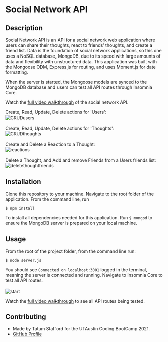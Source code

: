 # Social Network API

## Description
Social Network API is an API for a social network web application where users can share their thoughts, react to friends’ thoughts, and create a friend list. Data is the foundation of social network applications, so this one uses a NoSQL database, MongoDB, due to its speed with large amounts of data and flexibility with unstructured data. This application was built with the Mongoose ODM, Express.js for routing, and uses Moment.js for date formatting. 

When the server is started, the Mongoose models are synced to the MongoDB database and users can test all API routes through Insomnia Core. 

Watch the [full video walkthrough](https://drive.google.com/file/d/1gQ5wKiwv0dElEVDOgk0EH4jILoh0pR7W/view) of the social network API. 

Create, Read, Update, Delete actions for 'Users': <br>
![CRUDusers](https://user-images.githubusercontent.com/70179648/107980054-3e361f80-6f85-11eb-88de-82e4648aabbd.gif) <br>
<br>
Create, Read, Update, Delete actions for 'Thoughts': <br>
![CRUDthoughts](https://user-images.githubusercontent.com/70179648/107980231-82292480-6f85-11eb-8acb-16d3e8fdeb5f.gif) <br>
<br>
Create and Delete a Reaction to a Thought: <br>
![reactions](https://user-images.githubusercontent.com/70179648/107980288-9836e500-6f85-11eb-9943-bf44e51a6619.gif) <br>
<br>
Delete a Thought, and Add and remove Friends from a Users friends list: <br>
![deletethoughtfriends](https://user-images.githubusercontent.com/70179648/107980346-b4d31d00-6f85-11eb-9f5a-050cfb988d75.gif) <br>

## Installation
Clone this repository to your machine. Navigate to the root folder of the application. From the command line, run
    
    $ npm install
To install all dependencies needed for this application. Run `$ mongod` to ensure the MongoDB server is prepared on your local machine. 

## Usage
From the root of the project folder, from the command line run:
    
    $ node server.js
You should see `Connected on localhost:3001` logged in the terminal, meaning the server is connected and running. Navigate to Insomnia Core to test all API routes. <br> 
<br>
![start](https://user-images.githubusercontent.com/70179648/107981106-18aa1580-6f87-11eb-8e17-01e5ac8c08f1.gif) <br>

Watch the [full video walkthrough](https://drive.google.com/file/d/1gQ5wKiwv0dElEVDOgk0EH4jILoh0pR7W/view) to see all API routes being tested. 

## Contributing
- Made by Tatum Stafford for the UTAustin Coding BootCamp 2021. <br>
- [GitHub Profile](https://github.com/tmstafford)
